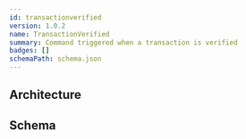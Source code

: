```yaml
---
id: transactionverified
version: 1.0.2
name: TransactionVerified
summary: Command triggered when a transaction is verified
badges: []
schemaPath: schema.json
---
```

## Architecture
<NodeGraph />


## Schema
<SchemaViewer file="schema.json" title="Message Schema" maxHeight="500" />
